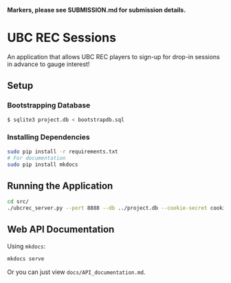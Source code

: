 **Markers, please see SUBMISSION.md for submission details.**

# UBC REC Sessions

An application that allows UBC REC players to sign-up for drop-in sessions in
 advance to gauge interest!

## Setup

### Bootstrapping Database

```bash
$ sqlite3 project.db < bootstrapdb.sql
```

### Installing Dependencies

```bash
sudo pip install -r requirements.txt
# For documentation
sudo pip install mkdocs
```


## Running the Application

```bash
cd src/
./ubcrec_server.py --port 8888 --db ../project.db --cookie-secret cookies
```


## Web API Documentation

Using `mkdocs`:

```bash
mkdocs serve
```

Or you can just view `docs/API_documentation.md`.
